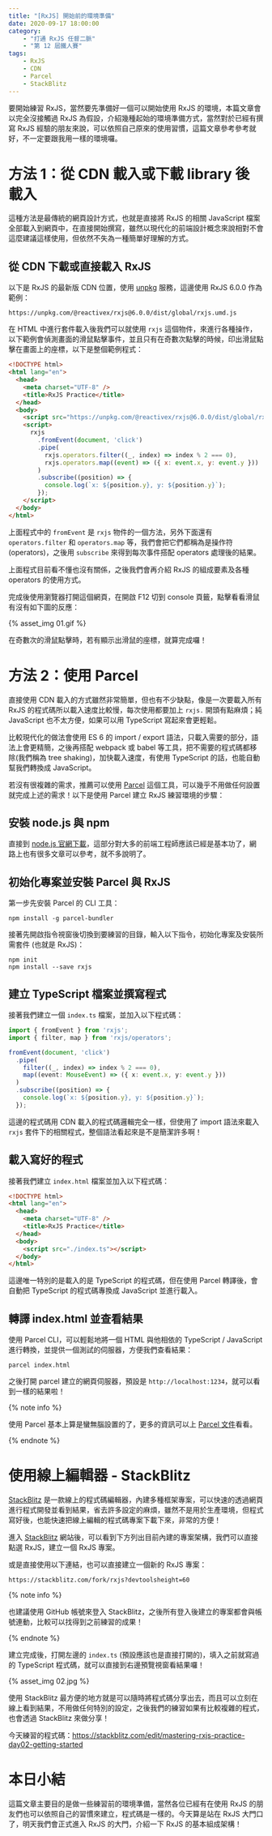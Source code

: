 ```yaml
---
title: "[RxJS] 開始前的環境準備"
date: 2020-09-17 18:00:00
category:
	- "打通 RxJS 任督二脈"
	- "第 12 屆鐵人賽"
tags:
	- RxJS
	- CDN
	- Parcel
	- StackBlitz
---
```


要開始練習 RxJS，當然要先準備好一個可以開始使用 RxJS 的環境，本篇文章會以完全沒接觸過 RxJS 為假設，介紹幾種起始的環境準備方式，當然對於已經有撰寫 RxJS 經驗的朋友來說，可以依照自己原來的使用習慣，這篇文章參考參考就好，不一定要跟我用一樣的環境囉。

<!-- more -->

# 方法 1：從 CDN 載入或下載 library 後載入

這種方法是最傳統的網頁設計方式，也就是直接將 RxJS 的相關 JavaScript 檔案全部載入到網頁中，在直接開始撰寫，雖然以現代化的前端設計概念來說相對不會這麼建議這樣使用，但依然不失為一種簡單好理解的方式。

## 從 CDN 下載或直接載入 RxJS

以下是 RxJS 的最新版 CDN 位置，使用 [unpkg](https://unpkg.com/) 服務，這邊使用 RxJS 6.0.0 作為範例：

```
https://unpkg.com/@reactivex/rxjs@6.0.0/dist/global/rxjs.umd.js
```

在 HTML 中進行套件載入後我們可以就使用 `rxjs` 這個物件，來進行各種操作，以下範例會偵測畫面的滑鼠點擊事件，並且只有在奇數次點擊的時候，印出滑鼠點擊在畫面上的座標，以下是整個範例程式：

```html
<!DOCTYPE html>
<html lang="en">
  <head>
    <meta charset="UTF-8" />
    <title>RxJS Practice</title>
  </head>
  <body>
    <script src="https://unpkg.com/@reactivex/rxjs@6.0.0/dist/global/rxjs.umd.js"></script>
    <script>
      rxjs
        .fromEvent(document, 'click')
        .pipe(
          rxjs.operators.filter((_, index) => index % 2 === 0),
          rxjs.operators.map((event) => ({ x: event.x, y: event.y }))
        )
        .subscribe((position) => {
          console.log(`x: ${position.y}, y: ${position.y}`);
        });
    </script>
  </body>
</html>
```

上面程式中的 `fromEvent` 是 `rxjs` 物件的一個方法，另外下面還有 `operators.filter` 和 `operators.map` 等，我們會把它們都稱為是操作符 (operators)，之後用 `subscribe` 來得到每次事件搭配 operators 處理後的結果。

上面程式目前看不懂也沒有關係，之後我們會再介紹 RxJS 的組成要素及各種 operators 的使用方式。

完成後使用瀏覽器打開這個網頁，在開啟 F12 切到 console 頁籤，點擊看看滑鼠有沒有如下圖的反應：

{% asset_img 01.gif %}

在奇數次的滑鼠點擊時，若有顯示出滑鼠的座標，就算完成囉！

# 方法 2：使用 Parcel

直接使用 CDN 載入的方式雖然非常簡單，但也有不少缺點，像是一次要載入所有 RxJS 的程式碼所以載入速度比較慢，每次使用都要加上 `rxjs.` 開頭有點麻煩；純 JavaScript 也不太方便，如果可以用 TypeScript 寫起來會更輕鬆。

比較現代化的做法會使用 ES 6 的 import / export 語法，只載入需要的部分，語法上會更精簡，之後再搭配 webpack 或 babel 等工具，把不需要的程式碼都移除(我們稱為 tree shaking)，加快載入速度，有使用 TypeScript 的話，也能自動幫我們轉換成 JavaScript。

若沒有很複雜的需求，推薦可以使用 [Parcel](https://parceljs.org/) 這個工具，可以幾乎不用做任何設置就完成上述的需求！以下是使用 Parcel 建立 RxJS 練習環境的步驟：

## 安裝 node.js 與 npm

直接到 [node.js 官網下載](https://nodejs.org/en/)，這部分對大多的前端工程師應該已經是基本功了，網路上也有很多文章可以參考，就不多說明了。

## 初始化專案並安裝 Parcel 與 RxJS

第一步先安裝 Parcel 的 CLI 工具：

```shell
npm install -g parcel-bundler
```

接著先開啟指令視窗後切換到要練習的目錄，輸入以下指令，初始化專案及安裝所需套件 (也就是 RxJS)：

```shell
npm init
npm install --save rxjs
```

## 建立 TypeScript 檔案並撰寫程式

接著我們建立一個 `index.ts` 檔案，並加入以下程式碼：

```typescript
import { fromEvent } from 'rxjs';
import { filter, map } from 'rxjs/operators';

fromEvent(document, 'click')
  .pipe(
    filter((_, index) => index % 2 === 0),
    map((event: MouseEvent) => ({ x: event.x, y: event.y }))
  )
  .subscribe((position) => {
    console.log(`x: ${position.y}, y: ${position.y}`);
  });
```

這邊的程式碼用 CDN 載入的程式碼邏輯完全一樣，但使用了 import 語法來載入 `rxjs` 套件下的相關程式，整個語法看起來是不是簡潔許多啊！

## 載入寫好的程式

接著我們建立 `index.html` 檔案並加入以下程式碼：

```html
<!DOCTYPE html>
<html lang="en">
  <head>
    <meta charset="UTF-8" />
    <title>RxJS Practice</title>
  </head>
  <body>
    <script src="./index.ts"></script>
  </body>
</html>
```

這邊唯一特別的是載入的是 TypeScript 的程式碼，但在使用 Parcel 轉譯後，會自動把 TypeScript 的程式碼專換成  JavaScript 並進行載入。

## 轉譯 index.html 並查看結果

使用 Parcel CLI，可以輕鬆地將一個 HTML 與他相依的 TypeScript / JavaScript 進行轉換，並提供一個測試的伺服器，方便我們查看結果：

```shell
parcel index.html
```

之後打開 parcel 建立的網頁伺服器，預設是 `http://localhost:1234`，就可以看到一樣的結果啦！

{% note info %}

使用 Parcel 基本上算是蠻無腦設置的了，更多的資訊可以上 [Parcel 文件](https://parceljs.org/getting_started.html)看看。

{% endnote %}

# 使用線上編輯器 - StackBlitz

[StackBlitz](https://stackblitz.com/) 是一款線上的程式碼編輯器，內建多種框架專案，可以快速的透過網頁進行程式開發並看到結果，省去許多設定的麻煩，雖然不是用於生產環境，但程式寫好後，也能快速把線上編輯的程式碼專案下載下來，非常的方便！

進入 [StackBlitz](https://stackblitz.com/) 網站後，可以看到下方列出目前內建的專案架構，我們可以直接點選 RxJS，建立一個 RxJS 專案。

或是直接使用以下連結，也可以直接建立一個新的 RxJS 專案：

```
https://stackblitz.com/fork/rxjs?devtoolsheight=60
```

{% note info %}

也建議使用 GitHub 帳號來登入 StackBlitz，之後所有登入後建立的專案都會與帳號連動，比較可以找得到之前練習的成果！

{% endnote %}

建立完成後，打開左邊的 `index.ts` (預設應該也是直接打開的)，填入之前就寫過的 TypeScript 程式碼，就可以直接到右邊預覽視窗看結果囉！

{% asset_img 02.jpg %}

使用 StackBlitz 最方便的地方就是可以隨時將程式碼分享出去，而且可以立刻在線上看到結果，不用做任何特別的設定，之後我們的練習如果有比較複雜的程式，也會透過 StackBlitz 來做分享！

今天練習的程式碼：https://stackblitz.com/edit/mastering-rxjs-practice-day02-getting-started

# 本日小結

這篇文章主要目的是做一些練習前的環境準備，當然各位已經有在使用 RxJS 的朋友們也可以依照自己的習慣來建立，程式碼是一樣的。今天算是站在 RxJS 大門口了，明天我們會正式進入 RxJS 的大門，介紹一下 RxJS 的基本組成架構！
